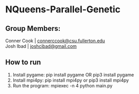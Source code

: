# NQueens-Parallel-Genetic

## Group Members:
Conner Cook | connerccook@csu.fullerton.edu <br>
Josh Ibad | joshcibad@gmail.com

## How to run 

1. Install pygame: pip install pygame OR pip3 install pygame
2. Install mpi4py: pip install mpi4py or pip3 install mpi4py
3. Run the program: mpiexec -n 4 python main.py


